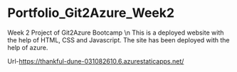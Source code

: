 <h1>Portfolio_Git2Azure_Week2</h1>
Week 2 Project of Git2Azure Bootcamp \n
This is a deployed website with the help of HTML, CSS and Javascript. The site has been deployed with the help of azure.

Url-https://thankful-dune-031082610.6.azurestaticapps.net/
